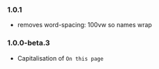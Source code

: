 ### 1.0.1

- removes word-spacing: 100vw so names wrap

### 1.0.0-beta.3

- Capitalisation of `On this page`

